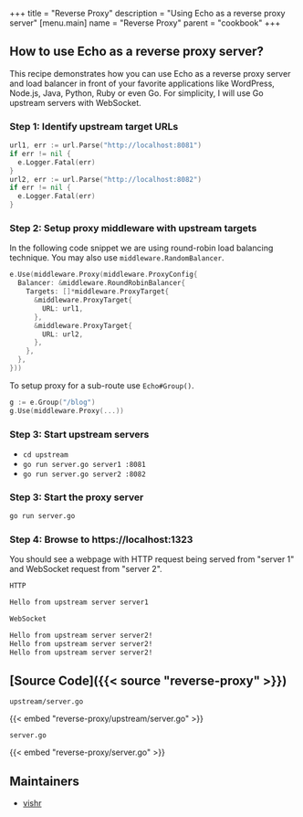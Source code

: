 +++
title = "Reverse Proxy"
description = "Using Echo as a reverse proxy server"
[menu.main]
  name = "Reverse Proxy"
  parent = "cookbook"
+++

## How to use Echo as a reverse proxy server?

This recipe demonstrates how you can use Echo as a reverse proxy server and load balancer in front of your favorite applications like WordPress, Node.js, Java, Python, Ruby or even Go. For simplicity, I will use Go upstream servers with WebSocket.

### Step 1: Identify upstream target URLs

```go
url1, err := url.Parse("http://localhost:8081")
if err != nil {
  e.Logger.Fatal(err)
}
url2, err := url.Parse("http://localhost:8082")
if err != nil {
  e.Logger.Fatal(err)
}
```

### Step 2: Setup proxy middleware with upstream targets

In the following code snippet we are using round-robin load balancing technique. You may also use `middleware.RandomBalancer`.

```go
e.Use(middleware.Proxy(middleware.ProxyConfig{
  Balancer: &middleware.RoundRobinBalancer{
    Targets: []*middleware.ProxyTarget{
      &middleware.ProxyTarget{
        URL: url1,
      },
      &middleware.ProxyTarget{
        URL: url2,
      },
    },
  },
}))
```

To setup proxy for a sub-route use `Echo#Group()`.

```go
g := e.Group("/blog")
g.Use(middleware.Proxy(...))
```

### Step 3: Start upstream servers

- `cd upstream`
- `go run server.go server1 :8081`
- `go run server.go server2 :8082`

### Step 3: Start the proxy server

```sh
go run server.go
```

### Step 4: Browse to https://localhost:1323

You should see a webpage with HTTP request being served from "server 1" and WebSocket request from "server 2".

```sh
HTTP

Hello from upstream server server1

WebSocket

Hello from upstream server server2!
Hello from upstream server server2!
Hello from upstream server server2!
```

## [Source Code]({{< source "reverse-proxy" >}})

`upstream/server.go`

{{< embed "reverse-proxy/upstream/server.go" >}}

`server.go`

{{< embed "reverse-proxy/server.go" >}}

## Maintainers

- [vishr](https://github.com/vishr)
